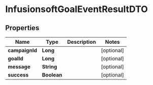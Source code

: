 
# InfusionsoftGoalEventResultDTO

## Properties
Name | Type | Description | Notes
------------ | ------------- | ------------- | -------------
**campaignId** | **Long** |  |  [optional]
**goalId** | **Long** |  |  [optional]
**message** | **String** |  |  [optional]
**success** | **Boolean** |  |  [optional]



